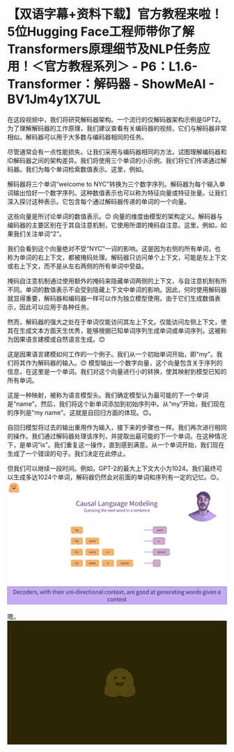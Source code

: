 # 【双语字幕+资料下载】官方教程来啦！5位Hugging Face工程师带你了解Transformers原理细节及NLP任务应用！＜官方教程系列＞ - P6：L1.6- Transformer：解码器 - ShowMeAI - BV1Jm4y1X7UL

在这段视频中，我们将研究解码器架构。一个流行的仅解码器架构示例是GPT2。为了理解解码器的工作原理，我们建议查看有关编码器的视频，它们与解码器非常相似。解码器可以用于大多数与编码器相同的任务。

尽管通常会有一点性能损失。让我们采用与编码器相同的方法，试图理解编码器和ID解码器之间的架构差异。我们将使用三个单词的小示例。我们将它们传递通过解码器。我们为每个单词检索数值表示。这里，例如。

解码器将三个单词“welcome to NYC”转换为三个数字序列。解码器为每个输入单词输出恰好一个数字序列。这种数值表示也可以称为特征向量或特征张量。让我们深入探讨这种表示。它包含每个通过解码器传递的单词的一个向量。

这些向量是所讨论单词的数值表示。😊 向量的维度由模型的架构定义。解码器与编码器的主要区别在于其自注意机制，它使用所谓的掩码自注意。这里，例如，如果我们关注单词“2”。

我们会看到这个向量绝对不受“NYC”一词的影响。这是因为右侧的所有单词，也称为单词的右上下文，都被掩码处理。解码器只访问单个上下文，可能是左上下文或右上下文，而不是从左右两侧的所有单词中受益。

掩码自注意机制通过使用额外的掩码来隐藏单词两侧的上下文，与自注意机制有所不同。单词的数值表示不会受到隐藏上下文中单词的影响。因此，何时使用解码器就显得重要，解码器和编码器一样可以作为独立模型使用。由于它们生成数值表示，因此可以应用于各种任务。

然而，解码器的强大之处在于单词仅能访问其左上下文。仅能访问左侧上下文，使其在生成文本方面天生优秀，能够根据已知单词序列生成单词或单词序列。这被称为因果语言建模或自然语言生成。😊

这是因果语言建模如何工作的一个例子。我们从一个初始单词开始，即“my”。我们将其作为解码器的输入。😊 模型输出一个数字向量，这个向量包含关于序列的信息，在这里是一个单词。我们对这个向量进行小的转换，使其映射到模型已知的所有单词。

这是一种映射，被称为语言模型头。我们确定模型认为最可能的下一个单词是“name”。然后，我们将这个新单词添加到初始序列中。从“my”开始，我们现在的序列是“my name”。这就是自回归方面的体现。😊。

自回归模型将过去的输出重用作为输入，接下来的步骤也一样。我们再次进行相同的操作。我们通过解码器处理该序列，并提取出最可能的下一个单词。在这种情况下，是单词“is”。我们重复这一操作，直到感到满意。从一个单词开始，我们现在生成了一个错误的句子。我们决定在此停止。

但我们可以继续一段时间。例如，GPT-2的最大上下文大小为1024。我们最终可以生成多达1024个单词，解码器仍然会对前面的单词和序列有一定的记忆。😊。![](img/dfd8577ffd03c9ab167585435c2c2709_1.png)

嗯。![](img/dfd8577ffd03c9ab167585435c2c2709_3.png)
